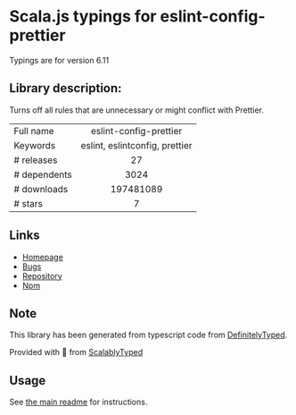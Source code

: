 
# Scala.js typings for eslint-config-prettier

Typings are for version 6.11

## Library description:
Turns off all rules that are unnecessary or might conflict with Prettier.

|                    |                 |
| ------------------ | :-------------: |
| Full name          | eslint-config-prettier |
| Keywords           | eslint, eslintconfig, prettier |
| # releases         | 27 |
| # dependents       | 3024 |
| # downloads        | 197481089 |
| # stars            | 7 |

## Links
- [Homepage](https://github.com/prettier/eslint-config-prettier#readme)
- [Bugs](https://github.com/prettier/eslint-config-prettier/issues)
- [Repository](https://github.com/prettier/eslint-config-prettier)
- [Npm](https://www.npmjs.com/package/eslint-config-prettier)
    


## Note
This library has been generated from typescript code from [DefinitelyTyped](https://definitelytyped.org).

Provided with :purple_heart: from [ScalablyTyped](https://github.com/oyvindberg/ScalablyTyped)

## Usage
See [the main readme](../../readme.md) for instructions.


